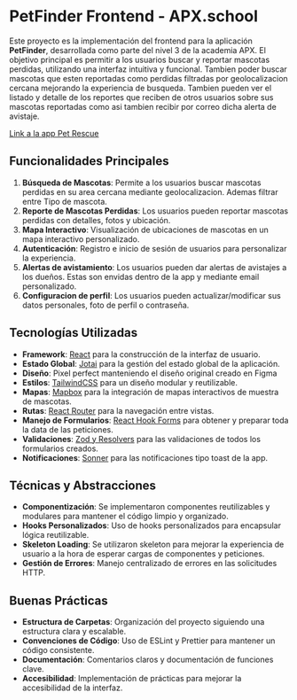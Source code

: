# PetFinder Frontend - APX.school

Este proyecto es la implementación del frontend para la aplicación **PetFinder**, desarrollada como parte del nivel 3 de la academia APX. El objetivo principal es permitir a los usuarios buscar y reportar mascotas perdidas, utilizando una interfaz intuitiva y funcional. Tambien poder buscar mascotas que esten reportadas como perdidas filtradas por geolocalizacion cercana mejorando la experiencia de busqueda. Tambien pueden ver el listado y detalle de los reportes que reciben de otros usuarios sobre sus mascotas reportadas como asi tambien recibir por correo dicha alerta de avistaje.

[Link a la app Pet Rescue](https://petrescueapx.up.railway.app/)

## Funcionalidades Principales

1. **Búsqueda de Mascotas**: Permite a los usuarios buscar mascotas perdidas en su area cercana mediante geolocalizacion. Ademas filtrar entre Tipo de mascota.
2. **Reporte de Mascotas Perdidas**: Los usuarios pueden reportar mascotas perdidas con detalles, fotos y ubicación.
3. **Mapa Interactivo**: Visualización de ubicaciones de mascotas en un mapa interactivo personalizado.
4. **Autenticación**: Registro e inicio de sesión de usuarios para personalizar la experiencia.
5. **Alertas de avistamiento**: Los usuarios pueden dar alertas de avistajes a los dueños. Estas son envidas dentro de la app y mediante email personalizado.
6. **Configuracion de perfil**: Los usuarios pueden actualizar/modificar sus datos personales, foto de perfil o contraseña.

## Tecnologías Utilizadas

- **Framework**: [React](https://reactjs.org/) para la construcción de la interfaz de usuario.
- **Estado Global**: [Jotai](https://jotai.org/) para la gestión del estado global de la aplicación.
- **Diseño**: Pixel perfect manteniendo el diseño original creado en Figma
- **Estilos**: [TailwindCSS](http://tailwindcss.com/) para un diseño modular y reutilizable.
- **Mapas**: [Mapbox](https://www.mapbox.com/) para la integración de mapas interactivos de muestra de mascotas.
- **Rutas**: [React Router](https://reactrouter.com/) para la navegación entre vistas.
- **Manejo de Formularios**: [React Hook Forms](https://react-hook-form.com/) para obtener y preparar toda la data de las peticiones.
- **Validaciones**: [Zod y Resolvers](https://zod.dev/) para las validaciones de todos los formularios creados.
- **Notificaciones**: [Sonner](https://sonner.emilkowal.ski/) para las notificaciones tipo toast de la app.

## Técnicas y Abstracciones

- **Componentización**: Se implementaron componentes reutilizables y modulares para mantener el código limpio y organizado.
- **Hooks Personalizados**: Uso de hooks personalizados para encapsular lógica reutilizable.
- **Skeleton Loading**: Se utilizaron skeleton para mejorar la experiencia de usuario a la hora de esperar cargas de componentes y peticiones.
- **Gestión de Errores**: Manejo centralizado de errores en las solicitudes HTTP.

## Buenas Prácticas

- **Estructura de Carpetas**: Organización del proyecto siguiendo una estructura clara y escalable.
- **Convenciones de Código**: Uso de ESLint y Prettier para mantener un código consistente.
- **Documentación**: Comentarios claros y documentación de funciones clave.
- **Accesibilidad**: Implementación de prácticas para mejorar la accesibilidad de la interfaz.
